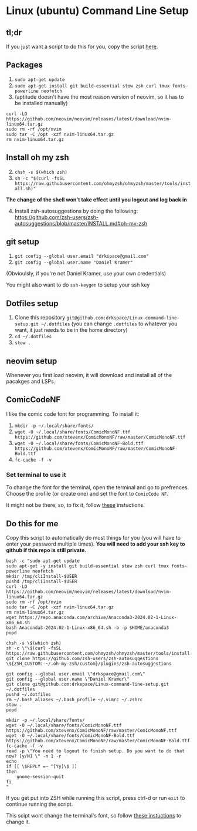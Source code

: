 # Linux (ubuntu) Command Line Setup

## tl;dr
If you just want a script to do this for you, copy the script [here](#do-this-for-me).

## Packages
1. `sudo apt-get update`
2. `sudo apt-get install git build-essential stow zsh curl tmux fonts-powerline neofetch`
3. (aptitude doesn't have the most reason version of neovim, so it has to be installed manually)
```
curl -LO https://github.com/neovim/neovim/releases/latest/download/nvim-linux64.tar.gz
sudo rm -rf /opt/nvim
sudo tar -C /opt -xzf nvim-linux64.tar.gz
rm nvim-linux64.tar.gz
```

## Install oh my zsh

2. `chsh -s $(which zsh)`
3. `sh -c "$(curl -fsSL https://raw.githubusercontent.com/ohmyzsh/ohmyzsh/master/tools/install.sh)"`

**The change of the shell won't take effect until you logout and log back in**

4. Install zsh-autosuggestions by doing the following: https://github.com/zsh-users/zsh-autosuggestions/blob/master/INSTALL.md#oh-my-zsh

## git setup
1. `git config --global user.email "drkspace@gmail.com"`
2. `git config --global user.name "Daniel Kramer"`

(Obvioulsly, if you're not Daniel Kramer, use your own credentials)

 You might also want to do `ssh-keygen` to setup your ssh key

## Dotfiles setup
1. Clone this repository `git@github.com:drkspace/Linux-command-line-setup.git ~/.dotfiles` (you can change `.dotfiles` to whatever you want, it just needs to be in the home directory)
2. `cd ~/.dotfiles`
3. `stow .`


## neovim setup
Whenever you first load neovim, it will download and install all of the pacakges and LSPs.

## ComicCodeNF
I like the comic code font for programming. To install it:
1. `mkdir -p ~/.local/share/fonts/`
2. `wget -O ~/.local/share/fonts/ComicMonoNF.ttf https://github.com/xtevenx/ComicMonoNF/raw/master/ComicMonoNF.ttf`
3. `wget -O ~/.local/share/fonts/ComicMonoNF-Bold.ttf https://github.com/xtevenx/ComicMonoNF/raw/master/ComicMonoNF-Bold.ttf`
4. `fc-cache -f -v`

### Set terminal to use it
To change the font for the terminal, open the terminal and go to prefrences. Choose the profile (or create one) and set the font to `ComicCode NF`. 

It might not be there, so, to fix it, follow [these](https://superuser.com/a/1549327) instuctions.

## Do this for me
Copy this script to automatically do most things for you (you will have to enter your password multiple times). **You will need to add your ssh key to github if this repo is still private.**
```
bash -c "sudo apt-get update
sudo apt-get -y install git build-essential stow zsh curl tmux fonts-powerline neofetch
mkdir /tmp/cliInstall-$USER
pushd /tmp/cliInstall-$USER
curl -LO https://github.com/neovim/neovim/releases/latest/download/nvim-linux64.tar.gz
sudo rm -rf /opt/nvim
sudo tar -C /opt -xzf nvim-linux64.tar.gz
rm nvim-linux64.tar.gz
wget https://repo.anaconda.com/archive/Anaconda3-2024.02-1-Linux-x86_64.sh
bash Anaconda3-2024.02-1-Linux-x86_64.sh -b -p $HOME/anaconda3
popd

chsh -s \$(which zsh)
sh -c \"\$(curl -fsSL https://raw.githubusercontent.com/ohmyzsh/ohmyzsh/master/tools/install.sh)\"
git clone https://github.com/zsh-users/zsh-autosuggestions \${ZSH_CUSTOM:-~/.oh-my-zsh/custom}/plugins/zsh-autosuggestions

git config --global user.email \"drkspace@gmail.com\"
git config --global user.name \"Daniel Kramer\"
git clone git@github.com:drkspace/Linux-command-line-setup.git ~/.dotfiles
pushd ~/.dotfiles
rm ~/.bash_aliases ~/.bash_profile ~/.vimrc ~/.zshrc
stow .
popd

mkdir -p ~/.local/share/fonts/
wget -O ~/.local/share/fonts/ComicMonoNF.ttf https://github.com/xtevenx/ComicMonoNF/raw/master/ComicMonoNF.ttf
wget -O ~/.local/share/fonts/ComicMonoNF-Bold.ttf https://github.com/xtevenx/ComicMonoNF/raw/master/ComicMonoNF-Bold.ttf
fc-cache -f -v
read -p \"You need to logout to finish setup. Do you want to do that now? [y/N] \" -n 1 -r
echo
if [[ \$REPLY =~ ^[Yy]\$ ]]
then
    gnome-session-quit
fi
"
```

If you get put into ZSH while running this script, press ctrl-d or run `exit` to continue running the script.

This scipt wont change the terminal's font, so follow [these instuctions](#set-terminal-to-use-it) to change it.